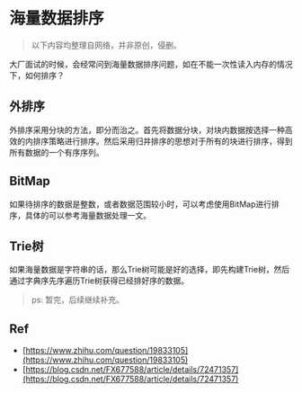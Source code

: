 # 海量数据排序

> 以下内容均整理自网络，并非原创，侵删。

大厂面试的时候，会经常问到海量数据排序问题，如在不能一次性读入内存的情况下，如何排序？

## 外排序

外排序采用分块的方法，即分而治之。首先将数据分块，对块内数据按选择一种高效的内排序策略进行排序。然后采用归并排序的思想对于所有的块进行排序，得到所有数据的一个有序序列。

## BitMap

如果待排序的数据是整数，或者数据范围较小时，可以考虑使用BitMap进行排序，具体的可以参考海量数据处理一文。

## Trie树

如果海量数据是字符串的话，那么Trie树可能是好的选择，即先构建Trie树，然后通过字典序先序遍历Trie树获得已经排好序的数据。


> ps: 暂完，后续继续补充。


## Ref

- [https://www.zhihu.com/question/19833105](https://www.zhihu.com/question/19833105)
- [https://blog.csdn.net/FX677588/article/details/72471357](https://blog.csdn.net/FX677588/article/details/72471357)


